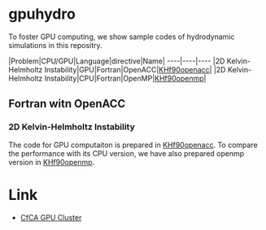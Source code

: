 # gpuhydro
To foster GPU computing, we show sample codes of hydrodynamic simulations in this repositry.

|Problem|CPU/GPU|Language|directive|Name|
----|----|----
|2D Kelvin-Helmholtz Instability|GPU|Fortran|OpenACC|[KHf90openacc](KHf90openacc)|
|2D Kelvin-Helmholtz Instability|CPU|Fortran|OpenMP|[KHf90openmp](KHf90openmp)|

## Fortran witn OpenACC

### 2D Kelvin-Helmholtz Instability
The code for GPU computaiton is prepared in [KHf90openacc](KHf90openacc). To compare the performance with its CPU version, we have also prepared  openmp version in [KHf90openmp](KHf90openmp). 


# Link
- [CfCA GPU Cluster](https://www.cfca.nao.ac.jp/gpgpu)
